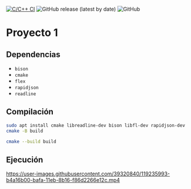 [![C/C++ CI](https://github.com/db2-2021-1/proyecto-1/actions/workflows/c-cpp.yml/badge.svg)](https://github.com/db2-2021-1/proyecto-1/actions/workflows/c-cpp.yml)
![GitHub release (latest by date)](https://img.shields.io/github/v/release/db2-2021-1/proyecto-1?logo=github)
![GitHub](https://img.shields.io/github/license/db2-2021-1/proyecto-1?logo=gnu)

# Proyecto 1

## Dependencias

* `bison`
* `cmake`
* `flex`
* `rapidjson`
* `readline`

## Compilación
``` bash
sudo apt install cmake libreadline-dev bison libfl-dev rapidjson-dev
cmake -B build

cmake --build build
```

## Ejecución

https://user-images.githubusercontent.com/39320840/119235993-b4a16b00-bafa-11eb-8b16-f86d2266e12c.mp4
